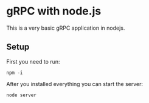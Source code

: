 # gRPC with node.js
This is a very basic gRPC application in nodejs.

## Setup
First you need to run:
```
npm -i 
```

After you installed everything you can start the server:
```
node server
```